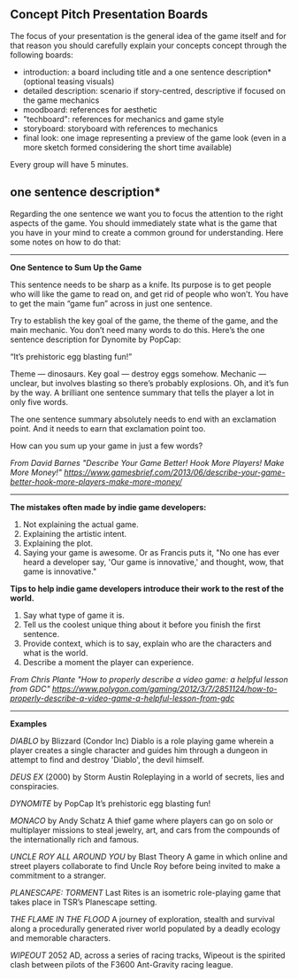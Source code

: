 
Concept Pitch Presentation Boards
-
The focus of your presentation is the general idea of the game itself and for that reason you should carefully explain your concepts concept through the following boards:  

- introduction: a board including title and a one sentence description* (optional teasing visuals)  
- detailed description: scenario if story-centred, descriptive if focused on the game mechanics  
- moodboard: references for aesthetic  
- "techboard": references for mechanics and game style
- storyboard: storyboard with references to mechanics  
- final look: one image representing a preview of the game look (even in a more sketch formed considering the short time available)  

Every group will have 5 minutes.

one sentence description*
-
Regarding the one sentence we want you to focus the attention to the right aspects of the game. You should immediately state what is the game that you have in your mind to create a common ground for understanding. Here some notes on how to do that:

---
**One Sentence to Sum Up the Game**

This sentence needs to be sharp as a knife. Its purpose is to get people who will like the game to read on, and get rid of people who won’t. You have to get the main “game fun” across in just one sentence.

Try to establish the key goal of the game, the theme of the game, and the main mechanic. You don’t need many words to do this. Here’s the one sentence description for Dynomite by PopCap:

“It’s prehistoric egg blasting fun!”

Theme — dinosaurs. Key goal — destroy eggs somehow. Mechanic — unclear, but involves blasting so there’s probably explosions. Oh, and it’s fun by the way. A brilliant one sentence summary that tells the player a lot in only five words.

The one sentence summary absolutely needs to end with an exclamation point. And it needs to earn that exclamation point too.

How can you sum up your game in just a few words?

*From David Barnes "Describe Your Game Better! Hook More Players! Make More Money!"
https://www.gamesbrief.com/2013/06/describe-your-game-better-hook-more-players-make-more-money/*

---

**The mistakes often made by indie game developers:**
1. Not explaining the actual game.
2. Explaining the artistic intent.
3. Explaining the plot.
4. Saying your game is awesome. Or as Francis puts it, "No one has ever heard a developer say, 'Our game is innovative,' and thought, wow, that game is innovative."

**Tips to help indie game developers introduce their work to the rest of the world.**
1. Say what type of game it is.
2. Tell us the coolest unique thing about it before you finish the first sentence.
3. Provide context, which is to say, explain who are the characters and what is the world.
4. Describe a moment the player can experience.

*From Chris Plante "How to properly describe a video game: a helpful lesson from GDC"
https://www.polygon.com/gaming/2012/3/7/2851124/how-to-properly-describe-a-video-game-a-helpful-lesson-from-gdc*

---
**Examples**

*DIABLO* by Blizzard (Condor Inc)
Diablo is a role playing game wherein a player creates a single character and guides him through a dungeon in attempt to find and destroy 'Diablo', the devil himself.

*DEUS EX* (2000) by Storm Austin
Roleplaying in a world of secrets, lies and conspiracies.

*DYNOMITE* by PopCap
It’s prehistoric egg blasting fun!

*MONACO* by Andy Schatz
A thief game where players can go on solo or multiplayer missions to steal jewelry, art, and cars from the compounds of the internationally rich and famous.

*UNCLE ROY ALL AROUND YOU* by Blast Theory
A game in which online and street players collaborate to find Uncle Roy before being invited to make a commitment to a stranger.

*PLANESCAPE: TORMENT*
Last Rites is an isometric role-playing game that takes place in TSR’s Planescape setting.

*THE FLAME IN THE FLOOD*
A journey of exploration, stealth and survival along a procedurally generated river world populated by a deadly ecology and memorable characters.

*WIPEOUT*
2052 AD, across a series of racing tracks, Wipeout is the spirited clash between pilots of the F3600 Ant-Gravity racing league.
